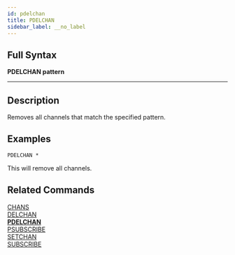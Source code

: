 ```yaml
---
id: pdelchan
title: PDELCHAN
sidebar_label: __no_label
---
```


## Full Syntax

**PDELCHAN pattern**

---

## Description

Removes all channels that match the specified pattern.

## Examples

```tile38-cli
PDELCHAN *
```

This will remove all channels.

## Related Commands

[CHANS](../commands/chans.md)<br>
[DELCHAN](../commands/delchan.md)<br>
**[PDELCHAN](../commands/pdelchan.md)**<br>
[PSUBSCRIBE](../commands/psubscribe.md)<br>
[SETCHAN](../commands/setchan.md)<br>
[SUBSCRIBE](../commands/subscribe.md)<br>